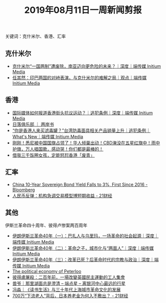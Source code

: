 ﻿---
title: 2019年08月11日一周新闻剪报
layout: post
comment: on
---

关键词：克什米尔、香港、汇率

<!--excerpt-->

## 克什米尔
* [克什米尔“一国两制”遭废除，南亚迈向更危险的未来？｜深度｜端传媒 Initium Media](https://theinitium.com/article/20190809-opinion-india-kashmir-article-370/)
* [任其然：印巴两国的对峙表演，与克什米尔的难解之局｜观点｜端传媒 Initium Media](https://theinitium.com/article/20161006-opinion-renqiran-kashmir/)

## 香港
* [国际媒体如何报道香港街头抗议运动？｜逃犯条例｜深度｜端传媒 Initium Media](https://theinitium.com/article/20190813-international-how-global-media-cover-hk-protest/)
* [日落俱乐部 ｜ 两岸书](https://v515.wordpress.com/2019/08/14/%E6%97%A5%E8%90%BD%E4%BF%B1%E4%B9%90%E9%83%A8/)
* [“你是香港人来买滤毒罐？”台湾防毒面具相关产品销量上升｜逃犯条例｜What's New｜端传媒 Initium Media](https://theinitium.com/article/20190815-whatsnew-taiwan-hk-gasmask/)
* [刚刚！悉尼被中国国旗占领了！华人倾巢出动！CBD淹没在五星红旗中！雨中护旗，万人唱国歌，感动哭！你们都是最棒的！ ](https://mp.weixin.qq.com/s/oxmsBg4gNY4IYYwRa9_ToQ)
* [借我三千饭圈女孩，定能怒怼香港「废青」 ](https://mp.weixin.qq.com/s/97j6UKI2Pxjle3yPPPR20Q)

## 汇率
* [China 10-Year Sovereign Bond Yield Falls to 3%, First Since 2016 - Bloomberg](https://www.bloomberg.com/news/articles/2019-08-13/china-10-year-sovereign-yield-falls-to-3-first-time-since-2016)
* [人民币反弹：机构急调交易模型博短期收益 - 21财经](https://m.21jingji.com/article/20190815/f7d9cb7c3e7c28681565cfa8de60cdc1.html)

## 其他
伊斯兰革命四十周年、彼得卢惨案两百周年
* [伊朗伊斯兰革命40年（一）：巴扎人与乌里玛，一场革命的社会起源｜深度｜端传媒 Initium Media](https://theinitium.com/article/20190814-international-iran-40-years-after-revolution/)
* [伊朗伊斯兰革命40年（二）：革命之子，城市化与“两面人”｜深度｜端传媒 Initium Media](https://theinitium.com/article/20190816-international-iran-40-years-after-revolution-2/)
* [伊朗伊斯兰革命40年（三）：改革已死？后革命时代的宗教与政治｜深度｜端传媒 Initium Media](https://theinitium.com/article/20190817-international-iran-40-years-after-revolution-3/)
* [The political economy of Peterloo](https://thenextrecession.wordpress.com/2019/08/16/the-political-economy-of-peterloo/)
* [彼得盧屠殺：二百年前，一場改變英國民主運動的工人集會](https://thenextrecession.wordpress.com/2019/08/16/the-political-economy-of-peterloo/)
* [兽爷｜那里湖面总是澄清 – 端点星 – 离银河中心最远的行星](https://terminus2049.github.io/archive/2019/08/16/shou-ye.html)
* [冯淼｜《读书生活》与三十年代上海城市革命文化的发展](https://mp.weixin.qq.com/s/xnmgUG9eaM4ZeZgIT3REHw)
* [700万“下流老人”背后，日本养老金为何入不敷出？ - 21财经](https://m.21jingji.com/article/20190810/herald/7144cf15e1b0ac329f090570b6024361.html)